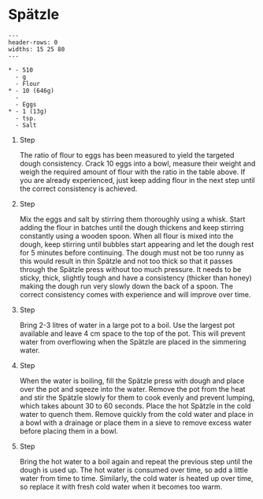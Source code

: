 # Spätzle

```{list-table}
---
header-rows: 0
widths: 15 25 80
---

* - 510
  - g
  - Flour
* - 10 (646g)
  -
  - Eggs
* - 1 (13g)
  - tsp.
  - Salt
```

1. Step

    The ratio of flour to eggs has been measured to yield the targeted dough consistency.
    Crack 10 eggs into a bowl, measure their weight and weigh the required amount of flour with the ratio in the table above.
    If you are already experienced, just keep adding flour in the next step until the correct consistency is achieved.

1. Step

    Mix the eggs and salt by stirring them thoroughly using a whisk.
    Start adding the flour in batches until the dough thickens and keep stirring constantly using a wooden spoon.
    When all flour is mixed into the dough, keep stirring until bubbles start appearing and let the dough rest for 5 minutes before continuing.
    The dough must not be too runny as this would result in thin Spätzle and not too thick so that it passes through the Spätzle press without too much pressure.
    It needs to be sticky, thick, slightly tough and have a consistency (thicker than honey) making the dough run very slowly down the back of a spoon.
    The correct consistency comes with experience and will improve over time.

1. Step

    Bring 2-3 litres of water in a large pot to a boil.
    Use the largest pot available and leave 4 cm space to the top of the pot.
    This will prevent water from overflowing when the Spätzle are placed in the simmering water.

1. Step

    When the water is boiling, fill the Spätzle press with dough and place over the pot and sqeeze into the water.
    Remove the pot from the heat and stir the Spätzle slowly for them to cook evenly and prevent lumping, which takes abount 30 to 60 seconds.
    Place the hot Spätzle in the cold water to quench them.
    Remove quickly from the cold water and place in a bowl with a drainage or place them in a sieve to remove excess water before placing them in a bowl.

1. Step

    Bring the hot water to a boil again and repeat the previous step until the dough is used up.
    The hot water is consumed over time, so add a little water from time to time.
    Similarly, the cold water is heated up over time, so replace it with fresh cold water when it becomes too warm.
